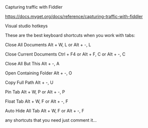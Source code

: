 Capturing traffic with Fiddler

https://docs.myget.org/docs/reference/capturing-traffic-with-fiddler


Visual studio hotkeys

These are the best keyboard shortcuts when you work with tabs:

Close All Documents Alt + W, L or Alt + -, L

Close Current Documents Ctrl + F4 or Alt + F, C or Alt + -, C

Close All But This Alt + -, A

Open Containing Folder Alt + -, O

Copy Full Path Alt + -, U

Pin Tab Alt + W, P or Alt + -, P

Float Tab Alt + W, F or Alt + -, F

Auto Hide All Tab Alt + W, F or Alt + -, F

any shortcuts that you need just comment it...
